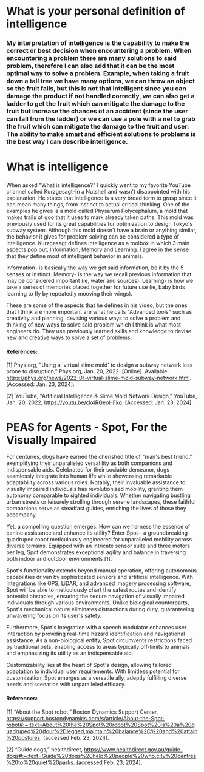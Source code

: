 What is your personal definition of intelligence
======================================

### My interpretation of intelligence is the capability to make the correct or best decision when encountering a problem. When encountering a problem there are many solutions to said problem, therefore I can also add that it can be the most optimal way to solve a problem. Example, when taking a fruit down a tall tree we have many options, we can throw an object so the fruit falls, but this is not that intelligent since you can damage the product if not handled correctly, we can also get a ladder to get the fruit which can mitigate the damage to the fruit but increase the chances of an accident (since the user can fall from the ladder) or we can use a pole with a net to grab the fruit which can mitigate the damage to the fruit and user. The ability to make smart and efficient solutions to problems is the best way I can describe intelligence.

What is intelligence
======================================

### 
When asked "What is intelligence?" I quickly went to my favorite YouTube channel called Kurzgesagt–In a Nutshell and wasn't disappointed with his explanation. He states that intelligence is a very broad term to grasp since it can mean many things, from instinct to actual critical thinking. One of the examples he gives is a mold called Physarum Polycephalum, a mold that makes trails of goo that it uses to mark already taken paths. This mold was previously used for its great capabilities for optimization to design Tokyo's subway system. Although this mold doesn't have a brain or anything similar, the behavior it gives for problem solving can be considered a type of intelligence. 
Kurzgesagt defines intelligence as a toolbox in which 3 main aspects pop out, Information, Memory and Learning. I agree in the sense that they define most of intelligent behavior in animals.

Information- is basically the way we get said information, be it by the 5 senses or instinct.
Memory- is the way we recall previous information that may be considered important (ie, water and sources).
Learning- is how we take a series of memories placed together for future use (ie, baby birds learning to fly by repeatedly mooving their wings).

These are some of the aspects that he defines in his video, but the ones that I think are more important are what he calls "Advanced tools" such as creativity and planning, devising various ways to solve a problem and thinking of new ways to solve said problem which I think is what most engineers do. They use previously learned skills and knowledge to devise new and creative ways to solve a set of problems.

#### References:


  [1] Phys.org, "Using a 'virtual slime mold' to design a subway network less prone to disruption," Phys.org, Jan. 20, 2022. [Online]. Available: https://phys.org/news/2022-01-virtual-slime-mold-subway-network.html. [Accessed: Jan. 23, 2024].
  
  [2] YouTube, "Artificial Intelligence & Slime Mold Network Design," YouTube, Jan. 20, 2022, https://youtu.be/ck4RGeoHFko. [Accessed: Jan. 23, 2024].

PEAS for Agents - Spot, For the Visually Impaired
=========================================

For centuries, dogs have earned the cherished title of "man's best friend," exemplifying their unparalleled versatility as both companions and indispensable aids. Celebrated for their sociable demeanor, dogs seamlessly integrate into human life while showcasing remarkable adaptability across various roles. Notably, their invaluable assistance to visually impaired individuals has revolutionized mobility, granting them autonomy comparable to sighted individuals. Whether navigating bustling urban streets or leisurely strolling through serene landscapes, these faithful companions serve as steadfast guides, enriching the lives of those they accompany.

Yet, a compelling question emerges: How can we harness the essence of canine assistance and enhance its utility? Enter Spot—a groundbreaking quadruped robot meticulously engineered for unparalleled mobility across diverse terrains. Equipped with an intricate sensor suite and three motors per leg, Spot demonstrates exceptional agility and balance in traversing both indoor and outdoor environments [1].

Spot's functionality extends beyond manual operation, offering autonomous capabilities driven by sophisticated sensors and artificial intelligence. With integrations like GPS, LiDAR, and advanced imagery processing software, Spot will be able to meticulously chart the safest routes and identify potential obstacles, ensuring the secure navigation of visually impaired individuals through various environments. Unlike biological counterparts, Spot's mechanical nature eliminates distractions during duty, guaranteeing unwavering focus on its user's safety.

Furthermore, Spot's integration with a speech modulator enhances user interaction by providing real-time hazard identification and navigational assistance. As a non-biological entity, Spot circumvents restrictions faced by traditional pets, enabling access to areas typically off-limits to animals and emphasizing its utility as an indispensable aid.

Customizability lies at the heart of Spot's design, allowing tailored adaptation to individual user requirements. With limitless potential for customization, Spot emerges as a versatile ally, adeptly fulfilling diverse needs and scenarios with unparalleled efficacy.

#### References:

[1] “About the Spot robot,” Boston Dynamics Support Center, https://support.bostondynamics.com/s/article/About-the-Spot-robot#:~:text=About%20the%20Spot%20robot%20Spot%20is%20a%20quadruped%20(four%2Dlegged,maintain%20balance%2C%20and%20attain%20postures. (accessed Feb. 23, 2024).

[2] “Guide dogs,” healthdirect, https://www.healthdirect.gov.au/guide-dogs#:~:text=Guide%20dogs%20help%20people%20who,city%20centres%20to%20quiet%20parks. (accessed Feb. 23, 2024).

